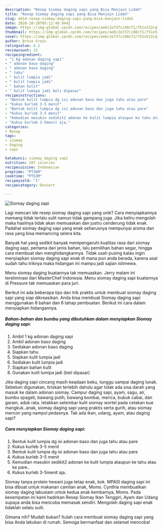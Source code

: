```yaml
---
description: "Resep Siomay daging sapi yang Bisa Manjain Lidah"
title: "Resep Siomay daging sapi yang Bisa Manjain Lidah"
slug: 4414-resep-siomay-daging-sapi-yang-bisa-manjain-lidah
date: 2020-10-28T05:12:49.944Z
image: https://img-global.cpcdn.com/recipes/ae6c2e737cc88cf1/751x532cq70/siomay-daging-sapi-foto-resep-utama.jpg
thumbnail: https://img-global.cpcdn.com/recipes/ae6c2e737cc88cf1/751x532cq70/siomay-daging-sapi-foto-resep-utama.jpg
cover: https://img-global.cpcdn.com/recipes/ae6c2e737cc88cf1/751x532cq70/siomay-daging-sapi-foto-resep-utama.jpg
author: Bruce Gross
ratingvalue: 4.2
reviewcount: 15
recipeingredient:
- "1 kg adonan daging sapi"
- " adonan baso daging"
- " adonan baso daging"
- " tahu"
- " kulit lumpia jadi"
- " kulit lumpia jadi"
- " bahan kulit"
- " kulit lumipa jadi beli dipasar"
recipeinstructions:
- "Bentuk kulit lumpia dg isi adonan baso dan juga tahu atau pare"
- "Kukus kurleb 3-5 menit"
- "Bentuk kulit lumpia dg isi adonan baso dan juga tahu atau pare"
- "Kukus kurleb 3-5 menit"
- "Kemudian masukin sedikit2 adonan ke kulit lumpia ataupun ke tahu atau ke pare.."
- "Kukus kurleb 3-5menit aja."
categories:
- Resep
tags:
- siomay
- daging
- sapi

katakunci: siomay daging sapi 
nutrition: 207 calories
recipecuisine: Indonesian
preptime: "PT36M"
cooktime: "PT53M"
recipeyield: "1"
recipecategory: Dessert

---
```



![Siomay daging sapi](https://img-global.cpcdn.com/recipes/ae6c2e737cc88cf1/751x532cq70/siomay-daging-sapi-foto-resep-utama.jpg)

Lagi mencari ide resep siomay daging sapi yang unik? Cara menyiapkannya memang tidak terlalu sulit namun tidak gampang juga. Jika keliru mengolah maka hasilnya tidak akan memuaskan dan justru cenderung tidak enak. Padahal siomay daging sapi yang enak seharusnya mempunyai aroma dan rasa yang bisa memancing selera kita.

Banyak hal yang sedikit banyak mempengaruhi kualitas rasa dari siomay daging sapi, pertama dari jenis bahan, lalu pemilihan bahan segar, hingga cara membuat dan menghidangkannya. Tidak usah pusing kalau ingin menyiapkan siomay daging sapi enak di mana pun anda berada, karena asal sudah tahu triknya maka hidangan ini mampu jadi sajian istimewa.

Menu siomay daging buatannya tak memuaskan. Jerry malam ini tereliminasi dari MasterChef Indonesia. Menu siomay daging sapi buatannya di Pressure tak memuaskan para juri.


Berikut ini ada beberapa tips dan trik praktis untuk membuat siomay daging sapi yang siap dikreasikan. Anda bisa membuat Siomay daging sapi menggunakan 8 bahan dan 6 tahap pembuatan. Berikut ini cara dalam menyiapkan hidangannya.

<!--inarticleads1-->

##### Bahan-bahan dan bumbu yang dibutuhkan dalam menyiapkan Siomay daging sapi:

1. Ambil 1 kg adonan daging sapi
1. Ambil  adonan baso daging
1. Sediakan  adonan baso daging
1. Siapkan  tahu
1. Siapkan  kulit lumpia jadi
1. Sediakan  kulit lumpia jadi
1. Siapkan  bahan kulit
1. Gunakan  kulit lumipa jadi (beli dipasar)


Jika daging sapi cincang masih keadaan beku, tunggu sampai daging lunak. Sebelum digunakan, tiriskan terlebih dahulu agar tidak ada sisa darah yang masuk ke dalam adonan siomay. Campur daging sapi, ayam, sagu, air, bumbu spageti, bawang putih, bawang bombai, merica, bubuk cabai, dan garam, aduk rata. letakkan selembar kulit siomay wortel pada cetakan kue mangkuk..anak, siomay daging sapi yang praktis serta gurih, atau siomay mercon yang nampol pedasnya. Tak ada ikan, udang, ayam, atau daging sapi? 

<!--inarticleads2-->

##### Cara menyiapkan Siomay daging sapi:

1. Bentuk kulit lumpia dg isi adonan baso dan juga tahu atau pare
1. Kukus kurleb 3-5 menit
1. Bentuk kulit lumpia dg isi adonan baso dan juga tahu atau pare
1. Kukus kurleb 3-5 menit
1. Kemudian masukin sedikit2 adonan ke kulit lumpia ataupun ke tahu atau ke pare..
1. Kukus kurleb 3-5menit aja.


Siomay tanpa protein hewani juga tetap enak, kok. MPASI daging sapi ini bisa dibuat untuk makanan camilan anak, Moms. Cynthia membuatkan siomay daging labusiam untuk kedua anak kembarnya, Moms. Pada kesempatan ini kami hadirkan Resep Siomay Ikan Tenggiri, Ayam dan Udang supaya anda bisa mencoba memasak sendiri. Mengolah daging sapi enak tidaklah selalu sulit. 

Gimana nih? Mudah bukan? Itulah cara membuat siomay daging sapi yang bisa Anda lakukan di rumah. Semoga bermanfaat dan selamat mencoba!
